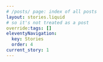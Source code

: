 ```yaml
---
# /posts/ page: index of all posts
layout: stories.liquid
# so it's not treated as a post
override:tags: []
eleventyNavigation:
  key: Stories
  order: 4
current_story: 1
---
```

